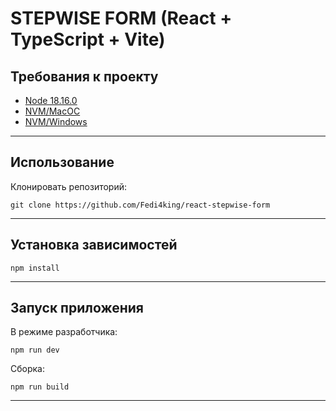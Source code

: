 # STEPWISE FORM (React + TypeScript + Vite)

## Требования к проекту

- [Node 18.16.0](https://nodejs.org/download/release/v18.16.0/)
- [NVM/MacOC](https://tecadmin.net/install-nvm-macos-with-homebrew/)
- [NVM/Windows](https://github.com/coreybutler/nvm-windows/releases)

---

## Использование

Клонировать репозиторий:

```properties
git clone https://github.com/Fedi4king/react-stepwise-form
```

---

## Установка зависимостей

```properties
npm install
```

---

## Запуск приложения

В режиме разработчика:

```properties
npm run dev
```

Сборка:

```properties
npm run build
```

---
